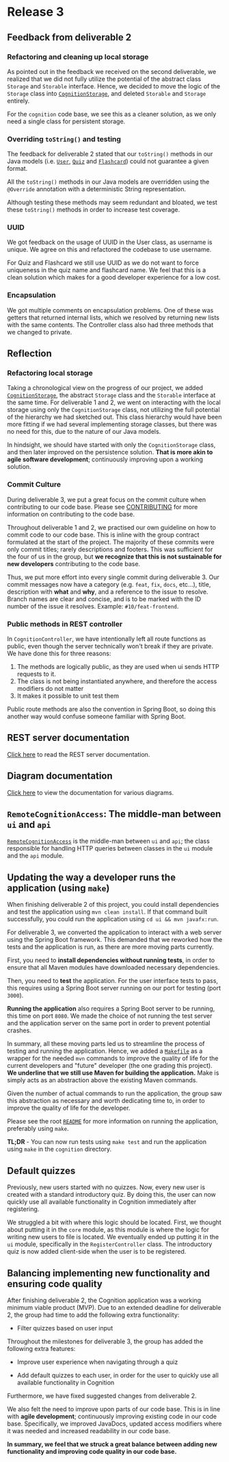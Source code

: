 # Release 3

## Feedback from deliverable 2

### Refactoring and cleaning up local storage

As pointed out in the feedback we received on the second deliverable, we realized that we did not fully utilize the potential of the abstract class `Storage` and `Storable` interface. Hence, we decided to move the logic of the `Storage` class into [`CognitionStorage`](../../cognition/core/src/main/java/json/CognitionStorage.java), and deleted `Storable` and `Storage` entirely.

For the `cognition` code base, we see this as a cleaner solution, as we only need a single class for persistent storage.

### Overriding `toString()` and testing

The feedback for deliverable 2 stated that our `toString()` methods in our Java models (i.e. [`User`](../../cognition/core/src/main/java/core/User.java), [`Quiz`](../../cognition/core/src/main/java/core/Quiz.java) and [`Flashcard`](../../cognition/core/src/main/java/core/Flashcard.java)) could not guarantee a given format.

All the `toString()` methods in our Java models are overridden using the `@Override` annotation with a deterministic String representation.

Although testing these methods may seem redundant and bloated, we test these `toString()` methods in order to increase test coverage.

### UUID

We got feedback on the usage of UUID in the User class, as username is unique. We agree on this
and refactored the codebase to use username.

For Quiz and Flashcard we still use UUID as we do not want to force uniqueness in the quiz name and flashcard name. We feel that
this is a clean solution which makes for a good developer experience for a low cost.

### Encapsulation

We got multiple comments on encapsulation problems. One of these was getters that returned
internal lists, which we resolved by returning new lists with the same contents. The Controller
class also had three methods that we changed to private.

## Reflection

### Refactoring local storage

Taking a chronological view on the progress of our project, we added [`CognitionStorage`](../../cognition/core/src/main/java/json/CognitionStorage.java), the abstract `Storage` class and the `Storable` interface at the same time. For deliverable 1 and 2, we went on interacting with the local storage using only the `CognitionStorage` class, not utilizing the full potential of the hierarchy we had sketched out. This class hierarchy would have been more fitting if we had several implementing storage classes, but there was no need for this, due to the nature of our Java models.

In hindsight, we should have started with only the `CognitionStorage` class, and then later improved on the persistence solution. **That is more akin to agile software development**; continuously improving upon a working solution.

### Commit Culture

During deliverable 3, we put a great focus on the commit culture when contributing to our code base. Please see [CONTRIBUTING](../../CONTRIBUTING.md) for more information on contributing to the code base.

Throughout deliverable 1 and 2, we practised our own guideline on how to commit code to our code base. This is inline with the group contract formulated at the start of the project. The majority of these commits were only commit titles; rarely descriptions and footers. This was sufficient for the four of us in the group, but **we recognize that this is not sustainable for new developers** contributing to the code base.

Thus, we put more effort into every single commit during deliverable 3. Our commit messages now have a category (e.g. `feat`, `fix`, `docs`, etc...), title, description with **what** and **why**, and a reference to the issue to resolve. Branch names are clear and concise, and is to be marked with the ID number of the issue it resolves.
Example: `#10/feat-frontend`.

### Public methods in REST controller

In `CognitionController`, we have intentionally left all route functions as public, even though 
the server technically won't break if they are private. We have done this for three reasons:
1. The methods are logically public, as they are used when ui sends HTTP requests to it. 
2. The class is not being instantiated anywhere, and therefore the access modifiers do not matter
3. It makes it possible to unit test them
 
Public route methods are also the convention in Spring Boot, so doing this another way would 
confuse someone familiar with Spring Boot.
## REST server documentation

[Click here](../../cognition/api/src/main/asciidoc/index.adoc) to read the REST server documentation.

## Diagram documentation

[Click here](./DIAGRAMS.md) to view the documentation for various diagrams.

## `RemoteCognitionAccess`: The middle-man between `ui` and `api`

[`RemoteCognitionAccess`](../../cognition/ui/src/main/java/ui/RemoteCognitionAccess.java) is the middle-man between `ui` and `api`; the class responsible for handling HTTP queries between classes in the `ui` module and the `api` module.

## Updating the way a developer runs the application (using `make`)

When finishing deliverable 2 of this project, you could install dependencies and test the application using `mvn clean install`. If that command built successfully, you could run the application using `cd ui && mvn javafx:run`.

For deliverable 3, we converted the application to interact with a web server using the Spring Boot framework. This demanded that we reworked how the tests and the application is run, as there are more moving parts currently.

First, you need to **install dependencies without running tests**, in order to ensure that all Maven modules have downloaded necessary dependencies.

Then, you need to **test** the application. For the user interface tests to pass, this requires using a Spring Boot server running on our port for testing (port `3000`).

**Running the application** also requires a Spring Boot server to be running, this time on port `8080`. We made the choice of not running the test server and the application server on the same port in order to prevent potential crashes.

In summary, all these moving parts led us to streamline the process of testing and running the application. Hence, we added a [`Makefile`](../../cognition/Makefile) as a wrapper for the needed `mvn` commands to improve the quality of life for the current developers and "future" developer (the one grading this project). **We underline that we still use Maven for building the application.** Make is simply acts as an abstraction above the existing Maven commands.

Given the number of actual commands to run the application, the group saw this abstraction as necessary and worth dedicating time to, in order to improve the quality of life for the developer.

Please see the root [`README`](../../README.md) for more information on running the application, preferably using `make`.

**TL;DR** - You can now run tests using `make test` and run the application using `make` in the `cognition` directory.

## Default quizzes

Previously, new users started with no quizzes. Now, every new user is created with a standard
introductory quiz. By doing this, the user can now quickly use all available functionality in
Cognition immediately after registering.

We struggled a bit with where this logic should be located. First, we thought about putting it in
the `core` module, as this module is where the logic for writing new users to file is located. We
eventually ended up putting it in the `ui` module, specifically in the `RegisterController` class. The introductory quiz is now added client-side when the user is to be registered.

## Balancing implementing new functionality and ensuring code quality

After finishing deliverable 2, the Cognition application was a working minimum viable product (MVP). Due to an extended deadline for deliverable 2, the group had time to add the following extra functionality:

- Filter quizzes based on user input

Throughout the milestones for deliverable 3, the group has added the following extra features:

- Improve user experience when navigating through a quiz

- Add default quizzes to each user, in order for the user to quickly use all available functionality in Cognition

Furthermore, we have fixed suggested changes from deliverable 2.

We also felt the need to improve upon parts of our code base. This is in line with **agile development**; continuously improving existing code in our code base. Specifically, we improved JavaDocs, updated access modifiers where it was needed and increased readability in our code base.

**In summary, we feel that we struck a great balance between adding new functionality and improving code quality in our code base.**
